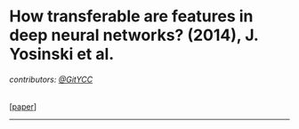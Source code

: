 # **How transferable are features in deep neural networks?** \(2014\), J. Yosinski et al.

###### contributors:  [@GitYCC](https://github.com/GitYCC)

\[[paper](http://papers.nips.cc/paper/5347-how-transferable-are-features-in-deep-neural-networks.pdf)\]

---



